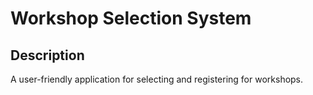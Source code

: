 # Workshop Selection System

## Description
A user-friendly application for selecting and registering for workshops.
